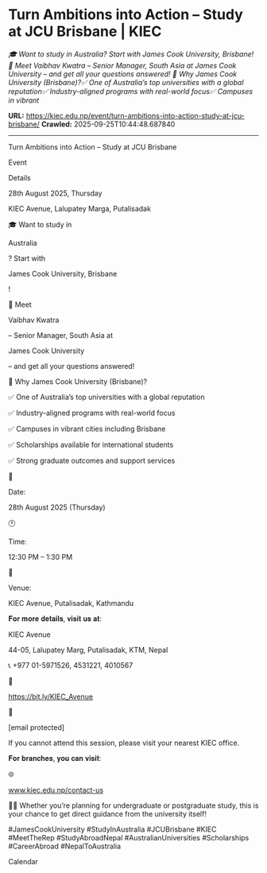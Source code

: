 # Turn Ambitions into Action – Study at JCU Brisbane | KIEC

*🎓 Want to study in Australia? Start with James Cook University, Brisbane! 📌 Meet Vaibhav Kwatra – Senior Manager, South Asia at James Cook University – and get all your questions answered! 💼 Why James Cook University (Brisbane)?✅ One of Australia’s top universities with a global reputation✅ Industry-aligned programs with real-world focus✅ Campuses in vibrant*

**URL:** https://kiec.edu.np/event/turn-ambitions-into-action-study-at-jcu-brisbane/
**Crawled:** 2025-09-25T10:44:48.687840

---

Turn Ambitions into Action – Study at JCU Brisbane

Event

Details

28th August 2025, Thursday

KIEC Avenue, Lalupatey Marga, Putalisadak

🎓 Want to study in

Australia

? Start with

James Cook University, Brisbane

!

📌 Meet

Vaibhav Kwatra

– Senior Manager, South Asia at

James Cook University

– and get all your questions answered!

💼 Why James Cook University (Brisbane)?

✅ One of Australia’s top universities with a global reputation

✅ Industry-aligned programs with real-world focus

✅ Campuses in vibrant cities including Brisbane

✅ Scholarships available for international students

✅ Strong graduate outcomes and support services

📅

Date:

28th August 2025 (Thursday)

🕐

Time:

12:30 PM – 1:30 PM

📍

Venue:

KIEC Avenue, Putalisadak, Kathmandu

𝐅𝐨𝐫 𝐦𝐨𝐫𝐞 𝐝𝐞𝐭𝐚𝐢𝐥𝐬, 𝐯𝐢𝐬𝐢𝐭 𝐮𝐬 𝐚𝐭:

KIEC Avenue

44-05, Lalupatey Marg, Putalisadak, KTM, Nepal

📞 +977 01-5971526, 4531221, 4010567

📍

https://bit.ly/KIEC_Avenue

📩

[email protected]

If you cannot attend this session, please visit your nearest KIEC office.

𝐅𝐨𝐫 𝐛𝐫𝐚𝐧𝐜𝐡𝐞𝐬, 𝐲𝐨𝐮 𝐜𝐚𝐧 𝐯𝐢𝐬𝐢𝐭:

🌐

www.kiec.edu.np/contact-us

👨‍🎓 Whether you’re planning for undergraduate or postgraduate study, this is your chance to get direct guidance from the university itself!

#JamesCookUniversity #StudyInAustralia #JCUBrisbane #KIEC #MeetTheRep #StudyAbroadNepal #AustralianUniversities #Scholarships #CareerAbroad #NepalToAustralia

Calendar